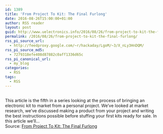 ```yaml
---
id: 1389
title: 'From Project To Kit: The Final Furlong'
date: 2016-08-26T15:00:00+01:00
author: RSS reader
layout: post
guid: http://www.uelectronics.info/2016/08/26/from-project-to-kit-the-final-furlong/
permalink: /2016/08/26/from-project-to-kit-the-final-furlong/
rss_pi_source_url:
  - http://feedproxy.google.com/~r/hackaday/LgoM/~3/X_nLy3HnDQM/
rss_pi_source_md5:
  - 7279318efe408d87882c0aff1336d65c
rss_pi_canonical_url:
  - my_blog
categories:
  - RSS
tags:
  - RSS
---
```

&#013;  
This article is the fifth in a series looking at the process of bringing an electronic kit to market from a personal project. We’ve looked at market research, we’ve discussed making a product from your project and writing the best instructions possible before stuffing your first kits ready for sale. In this article we’ll…&#013;  
Source: <a href="http://feedproxy.google.com/~r/hackaday/LgoM/~3/X_nLy3HnDQM/" target="_blank">From Project To Kit: The Final Furlong</a>